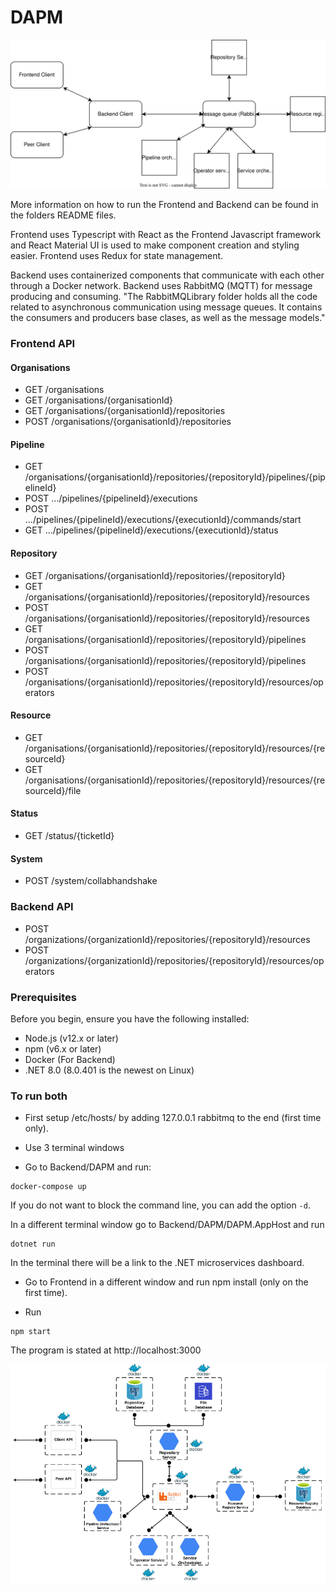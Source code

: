 # DAPM

![System model](Models/System_diagram.drawio.svg)

More information on how to run the Frontend and Backend can be found in the folders README files.

Frontend uses Typescript with React as the Frontend Javascript framework and React Material UI is used to make component creation and styling easier. Frontend uses Redux for state management.

Backend uses containerized components that communicate with each other through a Docker network. Backend uses RabbitMQ (MQTT) for message producing and consuming. "The RabbitMQLibrary folder holds all the code related to asynchronous communication using message queues. It contains the consumers and producers base clases, as well as the message models."

### Frontend API

#### Organisations

- GET /organisations
- GET /organisations/{organisationId}
- GET /organisations/{organisationId}/repositories
- POST /organisations/{organisationId}/repositories

#### Pipeline

- GET /organisations/{organisationId}/repositories/{repositoryId}/pipelines/{pipelineId}
- POST .../pipelines/{pipelineId}/executions
- POST .../pipelines/{pipelineId}/executions/{executionId}/commands/start
- GET .../pipelines/{pipelineId}/executions/{executionId}/status

#### Repository

- GET /organisations/{organisationId}/repositories/{repositoryId}
- GET /organisations/{organisationId}/repositories/{repositoryId}/resources
- POST /organisations/{organisationId}/repositories/{repositoryId}/resources
- GET /organisations/{organisationId}/repositories/{repositoryId}/pipelines
- POST /organisations/{organisationId}/repositories/{repositoryId}/pipelines
- POST /organisations/{organisationId}/repositories/{repositoryId}/resources/operators

#### Resource

- GET /organisations/{organisationId}/repositories/{repositoryId}/resources/{resourceId}
- GET /organisations/{organisationId}/repositories/{repositoryId}/resources/{resourceId}/file

#### Status

- GET /status/{ticketId}

#### System

- POST /system/collabhandshake


### Backend API

- POST /organizations/{organizationId}/repositories/{repositoryId}/resources
- POST /organizations/{organizationId}/repositories/{repositoryId}/resources/operators


### Prerequisites

Before you begin, ensure you have the following installed:
- Node.js (v12.x or later)
- npm (v6.x or later)
- Docker (For Backend)
- .NET 8.0 (8.0.401 is the newest on Linux)


### To run both

- First setup /etc/hosts/ by adding 127.0.0.1	rabbitmq to the end (first time only).

- Use 3 terminal windows

- Go to Backend/DAPM and run:

```
docker-compose up
```

If you do not want to block the command line, you can add the option `-d`.

In a different terminal window go to Backend/DAPM/DAPM.AppHost and run

```
dotnet run
```

In the terminal there will be a link to the .NET microservices dashboard.


- Go to Frontend in a different window and run npm install (only on the first time).

- Run

```
npm start
```

The program is stated at http://localhost:3000


![Containerized DAPM Peer Overview. From Backend thesis](Models/Backend_in_docker_thesis_image.png)
